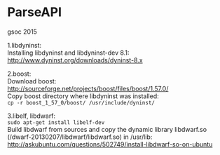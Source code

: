 # ParseAPI
gsoc 2015

1.libdyninst:  
Installing libdyninst and libdyninst-dev 8.1:  
http://www.dyninst.org/downloads/dyninst-8.x  

2.boost:  
Download boost:  
http://sourceforge.net/projects/boost/files/boost/1.57.0/  
Copy boost directory where libdyninst was installed:  
```cp -r boost_1_57_0/boost/ /usr/include/dyninst/  ```

3.libelf, libdwarf:  
```sudo apt-get install libelf-dev```   
Build libdwarf from sources and copy the dynamic library libdwarf.so (/dwarf-20130207/libdwarf/libdwarf.so) in /usr/lib:    
http://askubuntu.com/questions/502749/install-libdwarf-so-on-ubuntu
